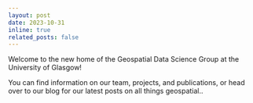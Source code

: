 ```yaml
---
layout: post
date: 2023-10-31
inline: true
related_posts: false
---
```

Welcome to the new home of the Geospatial Data Science Group at the University of Glasgow!

You can find information on our team, projects, and publications, or head over to our blog for our latest posts on all things geospatial..
